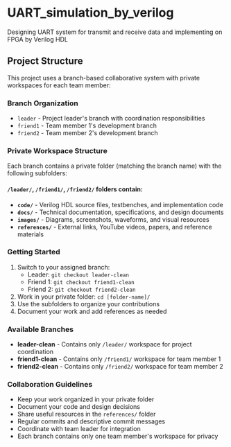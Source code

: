 # UART_simulation_by_verilog
Designing UART system for transmit and receive data and implementing on FPGA by Verilog HDL

## Project Structure

This project uses a branch-based collaborative system with private workspaces for each team member:

### Branch Organization
- `leader` - Project leader's branch with coordination responsibilities
- `friend1` - Team member 1's development branch
- `friend2` - Team member 2's development branch

### Private Workspace Structure
Each branch contains a private folder (matching the branch name) with the following subfolders:

#### `/leader/`, `/friend1/`, `/friend2/` folders contain:
- **`code/`** - Verilog HDL source files, testbenches, and implementation code
- **`docs/`** - Technical documentation, specifications, and design documents
- **`images/`** - Diagrams, screenshots, waveforms, and visual resources
- **`references/`** - External links, YouTube videos, papers, and reference materials

### Getting Started
1. Switch to your assigned branch:
   - Leader: `git checkout leader-clean`
   - Friend 1: `git checkout friend1-clean` 
   - Friend 2: `git checkout friend2-clean`
2. Work in your private folder: `cd [folder-name]/`
3. Use the subfolders to organize your contributions
4. Document your work and add references as needed

### Available Branches
- **leader-clean** - Contains only `/leader/` workspace for project coordination
- **friend1-clean** - Contains only `/friend1/` workspace for team member 1
- **friend2-clean** - Contains only `/friend2/` workspace for team member 2

### Collaboration Guidelines
- Keep your work organized in your private folder
- Document your code and design decisions
- Share useful resources in the `references/` folder
- Regular commits and descriptive commit messages
- Coordinate with team leader for integration
- Each branch contains only one team member's workspace for privacy
